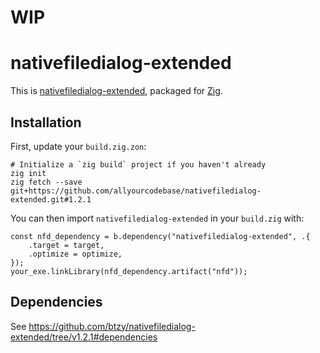 # WIP

# nativefiledialog-extended

This is [nativefiledialog-extended](https://github.com/btzy/nativefiledialog-extended), packaged for [Zig](https://ziglang.org/).

## Installation

First, update your `build.zig.zon`:

```
# Initialize a `zig build` project if you haven't already
zig init
zig fetch --save git+https://github.com/allyourcodebase/nativefiledialog-extended.git#1.2.1
```

You can then import `nativefiledialog-extended` in your `build.zig` with:

```zig
const nfd_dependency = b.dependency("nativefiledialog-extended", .{
    .target = target,
    .optimize = optimize,
});
your_exe.linkLibrary(nfd_dependency.artifact("nfd"));
```

## Dependencies

See https://github.com/btzy/nativefiledialog-extended/tree/v1.2.1#dependencies
